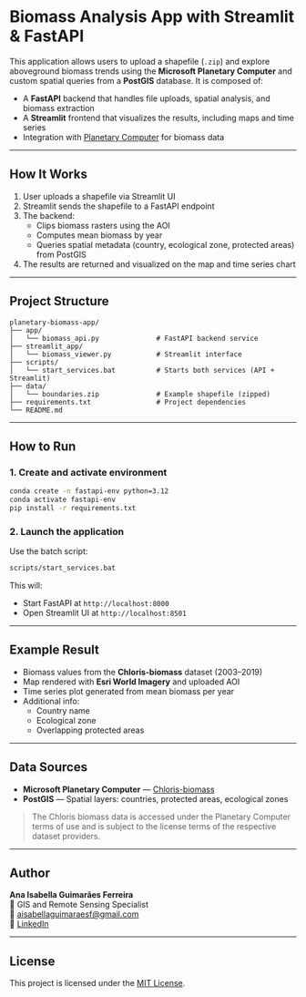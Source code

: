 # Biomass Analysis App with Streamlit & FastAPI

This application allows users to upload a shapefile (`.zip`) and explore aboveground biomass trends using the **Microsoft Planetary Computer** and custom spatial queries from a **PostGIS** database. It is composed of:

- A **FastAPI** backend that handles file uploads, spatial analysis, and biomass extraction
- A **Streamlit** frontend that visualizes the results, including maps and time series
- Integration with [Planetary Computer](https://planetarycomputer.microsoft.com/) for biomass data

---

## How It Works

1. User uploads a shapefile via Streamlit UI
2. Streamlit sends the shapefile to a FastAPI endpoint
3. The backend:
   - Clips biomass rasters using the AOI
   - Computes mean biomass by year
   - Queries spatial metadata (country, ecological zone, protected areas) from PostGIS
4. The results are returned and visualized on the map and time series chart

---

## Project Structure

```
planetary-biomass-app/
├── app/
│   └── biomass_api.py              # FastAPI backend service
├── streamlit_app/
│   └── biomass_viewer.py           # Streamlit interface
├── scripts/
│   └── start_services.bat          # Starts both services (API + Streamlit)
├── data/
│   └── boundaries.zip              # Example shapefile (zipped)
├── requirements.txt                # Project dependencies
└── README.md
```

---

## How to Run

### 1. Create and activate environment

```bash
conda create -n fastapi-env python=3.12
conda activate fastapi-env
pip install -r requirements.txt
```

### 2. Launch the application

Use the batch script:

```bash
scripts/start_services.bat
```

This will:
- Start FastAPI at `http://localhost:8000`
- Open Streamlit UI at `http://localhost:8501`

---

## Example Result

- Biomass values from the **Chloris-biomass** dataset (2003–2019)
- Map rendered with **Esri World Imagery** and uploaded AOI
- Time series plot generated from mean biomass per year
- Additional info:
  - Country name
  - Ecological zone
  - Overlapping protected areas

---

## Data Sources

- **Microsoft Planetary Computer** — [Chloris-biomass](https://planetarycomputer.microsoft.com/dataset/chloris-biomass)
- **PostGIS** — Spatial layers: countries, protected areas, ecological zones

> The Chloris biomass data is accessed under the Planetary Computer terms of use and is subject to the license terms of the respective dataset providers.

---

## Author

**Ana Isabella Guimarães Ferreira**  
🌱 GIS and Remote Sensing Specialist  
📧 aisabellaguimaraesf@gmail.com  
🔗 [LinkedIn](https://www.linkedin.com/in/ana-isabella-g-ferreira)

---

## License

This project is licensed under the [MIT License](LICENSE).